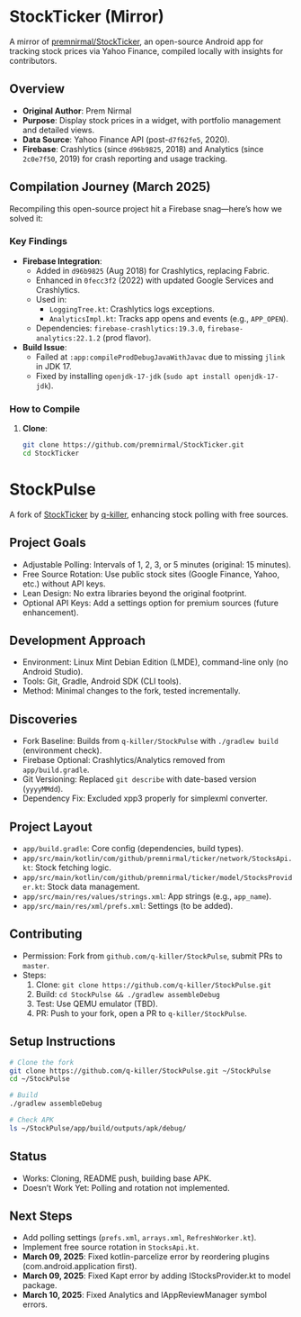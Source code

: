 # StockTicker (Mirror)

A mirror of [premnirmal/StockTicker](https://github.com/premnirmal/StockTicker), an open-source Android app for tracking stock prices via Yahoo Finance, compiled locally with insights for contributors.

## Overview
- **Original Author**: Prem Nirmal
- **Purpose**: Display stock prices in a widget, with portfolio management and detailed views.
- **Data Source**: Yahoo Finance API (post-`d7f62fe5`, 2020).
- **Firebase**: Crashlytics (since `d96b9825`, 2018) and Analytics (since `2c0e7f50`, 2019) for crash reporting and usage tracking.

## Compilation Journey (March 2025)
Recompiling this open-source project hit a Firebase snag—here’s how we solved it:

### Key Findings
- **Firebase Integration**:
  - Added in `d96b9825` (Aug 2018) for Crashlytics, replacing Fabric.
  - Enhanced in `0fecc3f2` (2022) with updated Google Services and Crashlytics.
  - Used in:
    - `LoggingTree.kt`: Crashlytics logs exceptions.
    - `AnalyticsImpl.kt`: Tracks app opens and events (e.g., `APP_OPEN`).
  - Dependencies: `firebase-crashlytics:19.3.0`, `firebase-analytics:22.1.2` (prod flavor).
- **Build Issue**: 
  - Failed at `:app:compileProdDebugJavaWithJavac` due to missing `jlink` in JDK 17.
  - Fixed by installing `openjdk-17-jdk` (`sudo apt install openjdk-17-jdk`).

### How to Compile
1. **Clone**:
   ```bash
   git clone https://github.com/premnirmal/StockTicker.git
   cd StockTicker

# StockPulse
A fork of [StockTicker](https://github.com/premnirmal/StockTicker) by [q-killer](https://github.com/q-killer), enhancing stock polling with free sources.

## Project Goals
- Adjustable Polling: Intervals of 1, 2, 3, or 5 minutes (original: 15 minutes).
- Free Source Rotation: Use public stock sites (Google Finance, Yahoo, etc.) without API keys.
- Lean Design: No extra libraries beyond the original footprint.
- Optional API Keys: Add a settings option for premium sources (future enhancement).

## Development Approach
- Environment: Linux Mint Debian Edition (LMDE), command-line only (no Android Studio).
- Tools: Git, Gradle, Android SDK (CLI tools).
- Method: Minimal changes to the fork, tested incrementally.

## Discoveries
- Fork Baseline: Builds from `q-killer/StockPulse` with `./gradlew build` (environment check).
- Firebase Optional: Crashlytics/Analytics removed from `app/build.gradle`.
- Git Versioning: Replaced `git describe` with date-based version (`yyyyMMdd`).
- Dependency Fix: Excluded xpp3 properly for simplexml converter.

## Project Layout
- `app/build.gradle`: Core config (dependencies, build types).
- `app/src/main/kotlin/com/github/premnirmal/ticker/network/StocksApi.kt`: Stock fetching logic.
- `app/src/main/kotlin/com/github/premnirmal/ticker/model/StocksProvider.kt`: Stock data management.
- `app/src/main/res/values/strings.xml`: App strings (e.g., `app_name`).
- `app/src/main/res/xml/prefs.xml`: Settings (to be added).

## Contributing
- Permission: Fork from `github.com/q-killer/StockPulse`, submit PRs to `master`.
- Steps:
  1. Clone: `git clone https://github.com/q-killer/StockPulse.git`
  2. Build: `cd StockPulse && ./gradlew assembleDebug`
  3. Test: Use QEMU emulator (TBD).
  4. PR: Push to your fork, open a PR to `q-killer/StockPulse`.

## Setup Instructions
```bash
# Clone the fork
git clone https://github.com/q-killer/StockPulse.git ~/StockPulse
cd ~/StockPulse

# Build
./gradlew assembleDebug

# Check APK
ls ~/StockPulse/app/build/outputs/apk/debug/
```

## Status
- Works: Cloning, README push, building base APK.
- Doesn’t Work Yet: Polling and rotation not implemented.

## Next Steps
- Add polling settings (`prefs.xml`, `arrays.xml`, `RefreshWorker.kt`).
- Implement free source rotation in `StocksApi.kt`.
- **March 09, 2025**: Fixed kotlin-parcelize error by reordering plugins (com.android.application first).
- **March 09, 2025**: Fixed Kapt error by adding IStocksProvider.kt to model package.
- **March 10, 2025**: Fixed Analytics and IAppReviewManager symbol errors.
